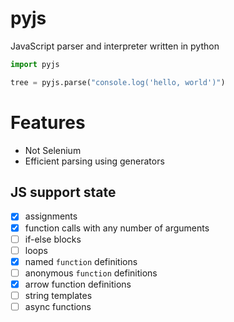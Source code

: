 # pyjs
JavaScript parser and interpreter written in python

```python
import pyjs

tree = pyjs.parse("console.log('hello, world')")
```
# Features
- Not Selenium
- Efficient parsing using generators

## JS support state

- [x] assignments
- [x] function calls with any number of arguments
- [ ] if-else blocks
- [ ] loops
- [x] named `function` definitions
- [ ] anonymous `function` definitions
- [x] arrow function definitions
- [ ] string templates
- [ ] async functions